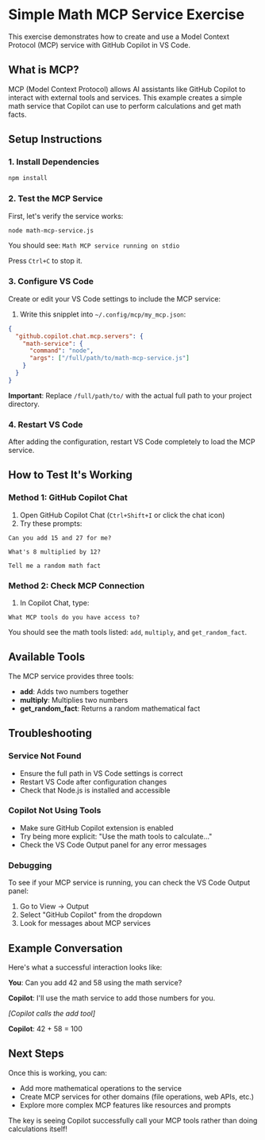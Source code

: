 # Simple Math MCP Service Exercise

This exercise demonstrates how to create and use a Model Context Protocol (MCP) service with GitHub Copilot in VS Code.

## What is MCP?

MCP (Model Context Protocol) allows AI assistants like GitHub Copilot to interact with external tools and services. This example creates a simple math service that Copilot can use to perform calculations and get math facts.

## Setup Instructions

### 1. Install Dependencies

```bash
npm install
```

### 2. Test the MCP Service

First, let's verify the service works:

```bash
node math-mcp-service.js
```

You should see: `Math MCP service running on stdio`

Press `Ctrl+C` to stop it.

### 3. Configure VS Code

Create or edit your VS Code settings to include the MCP service:

1. Write this snipplet into `~/.config/mcp/my_mcp.json`:

```json
{
  "github.copilot.chat.mcp.servers": {
    "math-service": {
      "command": "node",
      "args": ["/full/path/to/math-mcp-service.js"]
    }
  }
}
```

**Important**: Replace `/full/path/to/` with the actual full path to your project directory.

### 4. Restart VS Code

After adding the configuration, restart VS Code completely to load the MCP service.

## How to Test It's Working

### Method 1: GitHub Copilot Chat

1. Open GitHub Copilot Chat (`Ctrl+Shift+I` or click the chat icon)
2. Try these prompts:

```
Can you add 15 and 27 for me?
```

```
What's 8 multiplied by 12?
```

```
Tell me a random math fact
```

### Method 2: Check MCP Connection

1. In Copilot Chat, type:
```
What MCP tools do you have access to?
```

You should see the math tools listed: `add`, `multiply`, and `get_random_fact`.

## Available Tools

The MCP service provides three tools:

- **add**: Adds two numbers together
- **multiply**: Multiplies two numbers
- **get_random_fact**: Returns a random mathematical fact

## Troubleshooting

### Service Not Found
- Ensure the full path in VS Code settings is correct
- Restart VS Code after configuration changes
- Check that Node.js is installed and accessible

### Copilot Not Using Tools
- Make sure GitHub Copilot extension is enabled
- Try being more explicit: "Use the math tools to calculate..."
- Check the VS Code Output panel for any error messages

### Debugging
To see if your MCP service is running, you can check the VS Code Output panel:
1. Go to View → Output
2. Select "GitHub Copilot" from the dropdown
3. Look for messages about MCP services

## Example Conversation

Here's what a successful interaction looks like:

**You**: Can you add 42 and 58 using the math service?

**Copilot**: I'll use the math service to add those numbers for you.

*[Copilot calls the add tool]*

**Copilot**: 42 + 58 = 100

## Next Steps

Once this is working, you can:
- Add more mathematical operations to the service
- Create MCP services for other domains (file operations, web APIs, etc.)
- Explore more complex MCP features like resources and prompts

The key is seeing Copilot successfully call your MCP tools rather than doing calculations itself!
